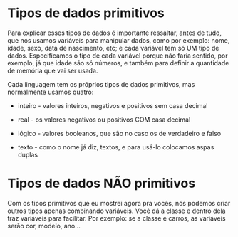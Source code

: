 # Tipos de dados primitivos

Para explicar esses tipos de dados é importante ressaltar, antes de tudo, que nós usamos variáveis para manipular dados, como por exemplo: nome, idade, sexo, data de nascimento, etc; e cada variável tem só UM tipo de dados. Especificamos o tipo de cada variável porque não faria sentido, por exemplo, já que idade são só números, e também para definir a quantidade de memória que vai ser usada. 

Cada linguagem tem os próprios tipos de dados primitivos, mas normalmente usamos quatro:

* inteiro - valores inteiros, negativos e positivos sem casa decimal

* real - os valores negativos ou positivos COM casa decimal

* lógico - valores booleanos, que são no caso os de verdadeiro e falso 

* texto - como o nome já diz, textos, e para usá-lo colocamos aspas duplas

# Tipos de dados NÃO primitivos
Com os tipos primitivos que eu mostrei agora pra vocês, nós podemos criar outros tipos apenas combinando variáveis. Você dá a classe e dentro dela traz variáveis para facilitar. Por exemplo: se a classe é carros, as variáveis serão cor, modelo, ano...




